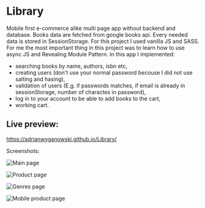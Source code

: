 # Library

Mobile first e-commerce alike multi page app without backend and database. Books data are fetched from google books api. Every needed data is stored in SessionStorage. For this project I used vanilla JS and SASS. For me the most important thing in this project was to learn how to use async JS and Revealing Module Pattern. In this app I implemented: 
- searching books by name, authors, isbn etc,
- creating users (don't use your normal password becouse I did not use salting and hasing),
- validation of users (E.g. if passwords matches, if email is already in sessionStorage, number of charactes in password), 
- log in to your account to be able to add books to the cart,
- working cart.
 

 ## Live preview:
 https://adrianwyganowski.github.io/Library/


 Screenshots:

![Main page](https://i.imgur.com/ZciwkT1.png)
 
![Product page](https://i.imgur.com/vm3eIHs.png)

![Genres page](https://i.imgur.com/JN8Nv3Y.png)

![Mobile product page](https://i.imgur.com/j6idxWz.png)
